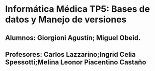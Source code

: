 # Informática Médica TP5: Bases de datos y Manejo de versiones


## Alumnos: Giorgioni Agustín; Miguel Obeid.

## Profesores: Carlos Lazzarino;Ingrid Celia Spessotti;Melina Leonor Piacentino Castaño


